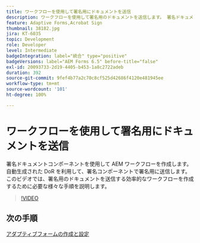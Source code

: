 ```yaml
---
title: ワークフローを使用して署名用にドキュメントを送信
description: ワークフローを使用して署名用のドキュメントを送信します。 署名ドキュメントコンポーネントを使用して AEM ワークフローを作成します。 自動生成された DoR を利用して、署名コンポーネントで署名用に送信します。 このビデオでは、署名用のドキュメントを送信する効率的なワークフローを作成するために必要な様々な手順を説明します。
feature: Adaptive Forms,Acrobat Sign
thumbnail: 38182.jpg
jira: KT-6035
topic: Development
role: Developer
level: Intermediate
badgeIntegration: label="統合" type="positive"
badgeVersions: label="AEM Forms 6.5" before-title="false"
exl-id: 20093733-2d19-4405-b453-1a8c2722adeb
duration: 392
source-git-commit: 9fef4b77a2c70c8cf525d42686f4120e481945ee
workflow-type: tm+mt
source-wordcount: '101'
ht-degree: 100%

---
```


# ワークフローを使用して署名用にドキュメントを送信

署名ドキュメントコンポーネントを使用して AEM ワークフローを作成します。 自動生成された DoR を利用して、署名コンポーネントで署名用に送信します。
このビデオでは、署名用のドキュメントを送信する効率的なワークフローを作成するために必要な様々な手順を説明します。

>[!VIDEO](https://video.tv.adobe.com/v/38182?quality=12&learn=on)

## 次の手順

[アダプティブフォームの作成と設定](./create-and-configure-adaptive-form.md)